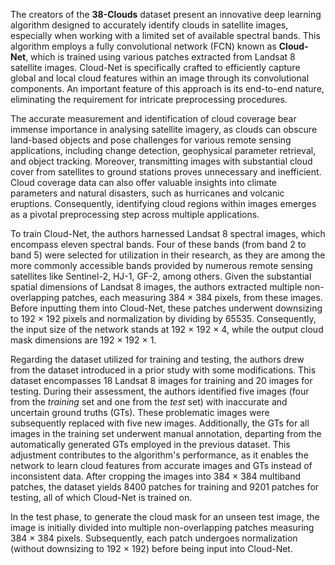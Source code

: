 The creators of the **38-Clouds** dataset present an innovative deep learning algorithm designed to accurately identify clouds in satellite images, especially when working with a limited set of available spectral bands. This algorithm employs a fully convolutional network (FCN) known as **Cloud-Net**, which is trained using various patches extracted from Landsat 8 satellite images. Cloud-Net is specifically crafted to efficiently capture global and local cloud features within an image through its convolutional components. An important feature of this approach is its end-to-end nature, eliminating the requirement for intricate preprocessing procedures.

The accurate measurement and identification of cloud coverage bear immense importance in analysing satellite imagery, as clouds can obscure land-based objects and pose challenges for various remote sensing applications, including change detection, geophysical parameter retrieval, and object tracking. Moreover, transmitting images with substantial cloud cover from satellites to ground stations proves unnecessary and inefficient. Cloud coverage data can also offer valuable insights into climate parameters and natural disasters, such as hurricanes and volcanic eruptions. Consequently, identifying cloud regions within images emerges as a pivotal preprocessing step across multiple applications.

To train Cloud-Net, the authors harnessed Landsat 8 spectral images, which encompass eleven spectral bands. Four of these bands (from band 2 to band 5) were selected for utilization in their research, as they are among the more commonly accessible bands provided by numerous remote sensing satellites like Sentinel-2, HJ-1, GF-2, among others. Given the substantial spatial dimensions of Landsat 8 images, the authors extracted multiple non-overlapping patches, each measuring 384 × 384 pixels, from these images. Before inputting them into Cloud-Net, these patches underwent downsizing to 192 × 192 pixels and normalization by dividing by 65535. Consequently, the input size of the network stands at 192 × 192 × 4, while the output cloud mask dimensions are 192 × 192 × 1.

Regarding the dataset utilized for training and testing, the authors drew from the dataset introduced in a prior study with some modifications. This dataset encompasses 18 Landsat 8 images for training and 20 images for testing. During their assessment, the authors identified five images (four from the _training_ set and one from the _test_ set) with inaccurate and uncertain ground truths (GTs). These problematic images were subsequently replaced with five new images. Additionally, the GTs for all images in the training set underwent manual annotation, departing from the automatically generated GTs employed in the previous dataset. This adjustment contributes to the algorithm's performance, as it enables the network to learn cloud features from accurate images and GTs instead of inconsistent data. After cropping the images into 384 × 384 multiband patches, the dataset yields 8400 patches for training and 9201 patches for testing, all of which Cloud-Net is trained on.

In the test phase, to generate the cloud mask for an unseen test image, the image is initially divided into multiple non-overlapping patches measuring 384 × 384 pixels. Subsequently, each patch undergoes normalization (without downsizing to 192 × 192) before being input into Cloud-Net.
